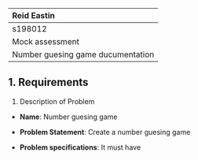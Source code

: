 |Reid Eastin|
| :---      |
|s198012|
| Mock assessment |
|Number guesing game ducumentation|

## 1. Requirements

1. Description of Problem
- **Name**: Number guesing game

- **Problem Statement**:
Create a number guesing game

- **Problem specifications**: It must have 